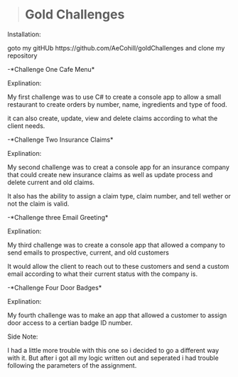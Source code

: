 ># Gold Challenges
<p>Installation:<p>
goto my gitHUb https://github.com/AeCohill/goldChallenges and clone my repository
<p>-*Challenge One Cafe Menu*<p>
<p>Explination:<p>
<p>My first challenge was to use C# to create a console app to allow a small restaurant to create orders by number, name, ingredients and type of food.<p>
<p>it can also create, update, view and delete claims according to what the client needs.<p>
<p>-*Challenge Two Insurance Claims*<p>
<p>Explination:<p>
<p>My second challenge was to creat a console app for an insurance company that could create new insurance claims as well as update process and delete current and old claims.<p>
<p>It also has the ability to assign a claim type, claim number, and tell wether or not the claim is valid.<p>
<p>-*Challenge three Email Greeting*<p>
<p>Explination:<p>
<p>My third challenge was to create a console app that allowed a company to send emails to prospective, current, and old customers<p>
<p>It would allow the client to reach out to these customers and send a custom email according to what their current status with the company is.<p>
<p>-*Challenge Four Door Badges*<p>
<p>Explination:<p>
<p>My fourth challenge was to make an app that allowed a customer to assign door access to a certian badge ID number.<p>
<p>Side Note:<p>
<p>I had a little more trouble with this one so i decided to go a different way with it. But after i got all my logic written out and seperated i had trouble following the parameters of the assignment.<p>
